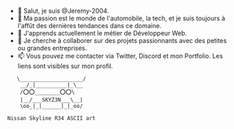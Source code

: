 - 👋 Salut, je suis @Jeremy-2004.
- 👀 Ma passion est le monde de l'automobile, la tech, et je suis toujours à l'affût des dernières tendances dans ce domaine.
- 🌱 J'apprends actuellement le métier de Développeur Web.
- 💞️ Je cherche à collaborer sur des projets passionnants avec des petites ou grandes entreprises.
- 📫 Vous pouvez me contacter via Twitter, Discord et mon Portfolio. Les liens sont visibles sur mon profil.
```
   \____________________/
    __/_|__________|_\__
    /⭕️⭕️________⭕️⭕️\
    |__/___SKYZ3N___\__|
    \oo_|_|______|_|_oo/

Nissan Skyline R34 ASCII art
```
<!---
Jeremy-2004/Jeremy-2004 est un dépôt ✨ spécial ✨ car son `README.md` (ce fichier) apparaît sur votre profil GitHub.
Vous pouvez cliquer sur le lien Aperçu pour voir vos modifications.
---!>
